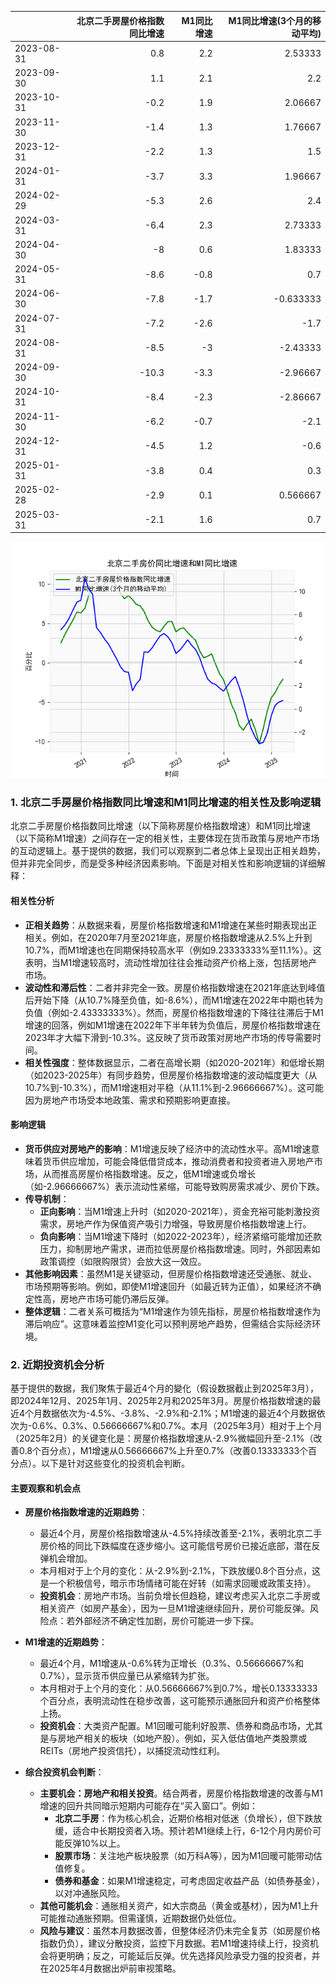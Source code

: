 |            |   北京二手房屋价格指数同比增速 |   M1同比增速 |   M1同比增速(3个月的移动平均) |
|:-----------|-------------------------------:|-------------:|------------------------------:|
| 2023-08-31 |                            0.8 |          2.2 |                      2.53333  |
| 2023-09-30 |                            1.1 |          2.1 |                      2.2      |
| 2023-10-31 |                           -0.2 |          1.9 |                      2.06667  |
| 2023-11-30 |                           -1.4 |          1.3 |                      1.76667  |
| 2023-12-31 |                           -2.2 |          1.3 |                      1.5      |
| 2024-01-31 |                           -3.7 |          3.3 |                      1.96667  |
| 2024-02-29 |                           -5.3 |          2.6 |                      2.4      |
| 2024-03-31 |                           -6.4 |          2.3 |                      2.73333  |
| 2024-04-30 |                           -8   |          0.6 |                      1.83333  |
| 2024-05-31 |                           -8.6 |         -0.8 |                      0.7      |
| 2024-06-30 |                           -7.8 |         -1.7 |                     -0.633333 |
| 2024-07-31 |                           -7.2 |         -2.6 |                     -1.7      |
| 2024-08-31 |                           -8.5 |         -3   |                     -2.43333  |
| 2024-09-30 |                          -10.3 |         -3.3 |                     -2.96667  |
| 2024-10-31 |                           -8.4 |         -2.3 |                     -2.86667  |
| 2024-11-30 |                           -6.2 |         -0.7 |                     -2.1      |
| 2024-12-31 |                           -4.5 |          1.2 |                     -0.6      |
| 2025-01-31 |                           -3.8 |          0.4 |                      0.3      |
| 2025-02-28 |                           -2.9 |          0.1 |                      0.566667 |
| 2025-03-31 |                           -2.1 |          1.6 |                      0.7      |

![图](home_price.png)

### 1. 北京二手房屋价格指数同比增速和M1同比增速的相关性及影响逻辑

北京二手房屋价格指数同比增速（以下简称房屋价格指数增速）和M1同比增速（以下简称M1增速）之间存在一定的相关性，主要体现在货币政策与房地产市场的互动逻辑上。基于提供的数据，我们可以观察到二者总体上呈现出正相关趋势，但并非完全同步，而是受多种经济因素影响。下面是对相关性和影响逻辑的详细解释：

#### 相关性分析
- **正相关趋势**：从数据来看，房屋价格指数增速和M1增速在某些时期表现出正相关。例如，在2020年7月至2021年底，房屋价格指数增速从2.5%上升到10.7%，而M1增速也在同期保持较高水平（例如9.23333333%至11.1%）。这表明，当M1增速较高时，流动性增加往往会推动资产价格上涨，包括房地产市场。
- **波动性和滞后性**：二者并非完全一致。房屋价格指数增速在2021年底达到峰值后开始下降（从10.7%降至负值，如-8.6%），而M1增速在2022年中期也转为负值（例如-2.43333333%）。然而，房屋价格指数增速的下降往往滞后于M1增速的回落，例如M1增速在2022年下半年转为负值后，房屋价格指数增速在2023年才大幅下滑到-10.3%。这反映了货币政策对房地产市场的传导需要时间。
- **相关性强度**：整体数据显示，二者在高增长期（如2020-2021年）和低增长期（如2023-2025年）有同步趋势，但房屋价格指数增速的波动幅度更大（从10.7%到-10.3%），而M1增速相对平稳（从11.1%到-2.96666667%）。这可能因为房地产市场受本地政策、需求和预期影响更直接。

#### 影响逻辑
- **货币供应对房地产的影响**：M1增速反映了经济中的流动性水平。高M1增速意味着货币供应增加，可能会降低借贷成本，推动消费者和投资者进入房地产市场，从而推高房屋价格指数增速。反之，低M1增速或负增长（如-2.96666667%）表示流动性紧缩，可能导致购房需求减少、房价下跌。
- **传导机制**： 
  - **正向影响**：当M1增速上升时（如2020-2021年），资金充裕可能刺激投资需求，房地产作为保值资产吸引力增强，导致房屋价格指数增速上行。
  - **负向影响**：当M1增速下降时（如2022-2023年），经济紧缩可能增加还款压力，抑制房地产需求，进而拉低房屋价格指数增速。同时，外部因素如政策调控（如限购限贷）会放大这一效应。
- **其他影响因素**：虽然M1是关键驱动，但房屋价格指数增速还受通胀、就业、市场预期等影响。例如，即使M1增速回升（如最近转为正值），如果经济不确定性高，房地产市场可能仍滞后反弹。
- **整体逻辑**：二者关系可概括为“M1增速作为领先指标，房屋价格指数增速作为滞后响应”。这意味着监控M1变化可以预判房地产趋势，但需结合实际经济环境。

### 2. 近期投资机会分析

基于提供的数据，我们聚焦于最近4个月的變化（假设数据截止到2025年3月），即2024年12月、2025年1月、2025年2月和2025年3月。房屋价格指数增速的最近4个月数据依次为-4.5%、-3.8%、-2.9%和-2.1%；M1增速的最近4个月数据依次为-0.6%、0.3%、0.56666667%和0.7%。本月（2025年3月）相对于上个月（2025年2月）的关键变化是：房屋价格指数增速从-2.9%微幅回升至-2.1%（改善0.8个百分点），M1增速从0.56666667%上升至0.7%（改善0.13333333个百分点）。以下是针对这些变化的投资机会判断。

#### 主要观察和机会点
- **房屋价格指数增速的近期趋势**：
  - 最近4个月，房屋价格指数增速从-4.5%持续改善至-2.1%，表明北京二手房价格的同比下跌幅度在逐步缩小。这可能信号房价已接近底部，潜在反弹机会增加。
  - 本月相对于上个月的变化：从-2.9%到-2.1%，下跌放缓0.8个百分点，这是一个积极信号，暗示市场情绪可能在好转（如需求回暖或政策支持）。
  - **投资机会**：房地产市场。当前负增长但趋稳，建议考虑买入北京二手房或相关资产（如房产基金），因为一旦M1增速继续回升，房价可能反弹。风险点：若外部经济不确定性加剧，房价可能进一步下探。

- **M1增速的近期趋势**：
  - 最近4个月，M1增速从-0.6%转为正增长（0.3%、0.56666667%和0.7%），显示货币供应量已从紧缩转为扩张。
  - 本月相对于上个月的变化：从0.56666667%到0.7%，增长0.13333333个百分点，表明流动性在稳步改善，这可能预示通胀回升和资产价格整体上扬。
  - **投资机会**：大类资产配置。M1回暖可能利好股票、债券和商品市场，尤其是与房地产相关的板块（如地产股）。例如，买入低估值地产类股票或REITs（房地产投资信托），以捕捉流动性红利。

- **综合投资机会判断**：
  - **主要机会：房地产和相关投资**。结合两者，房屋价格指数增速的改善与M1增速的回升共同暗示短期内可能存在“买入窗口”。例如：
    - **北京二手房**：作为核心机会，近期价格相对低迷（负增长），但下跌放缓，适合中长期投资者入场。预计若M1继续上行，6-12个月内房价可能反弹10%以上。
    - **股票市场**：关注地产板块股票（如万科A等），因为M1回暖可能带动估值修复。
    - **债券和基金**：如果M1增速稳定，可考虑固定收益产品（如债券基金），以对冲通胀风险。
  - **其他可能机会**：通胀相关资产，如大宗商品（黄金或基材），因为M1上升可能推动通胀预期。但需谨慎，近期数据仍处低位。
  - **风险与建议**：虽然本月数据改善，但整体经济仍未完全复苏（如房屋价格指数仍负），建议分散投资，监控下月数据。若M1增速持续上行，投资机会将更明确；反之，可能延后反弹。优先选择风险承受力强的投资者，并在2025年4月数据出炉前审视策略。